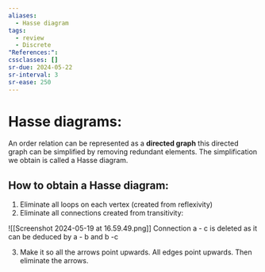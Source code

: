 ```yaml
---
aliases:
  - Hasse diagram
tags:
  - review
  - Discrete
"References:": 
cssclasses: []
sr-due: 2024-05-22
sr-interval: 3
sr-ease: 250
---
```

# Hasse diagrams: 
An order relation can be represented as a **directed graph** this directed graph can be simplified by removing redundant elements. The simplification we obtain is called a Hasse diagram. 
## How to obtain a Hasse diagram: 
1. Eliminate all loops on each vertex (created from reflexivity)
2. Eliminate all connections created from transitivity: 

![[Screenshot 2024-05-19 at 16.59.49.png]]
Connection a - c is deleted as it can be deduced by a - b and b -c 

3. Make it so all the arrows point upwards. All edges point upwards. Then eliminate the arrows. 